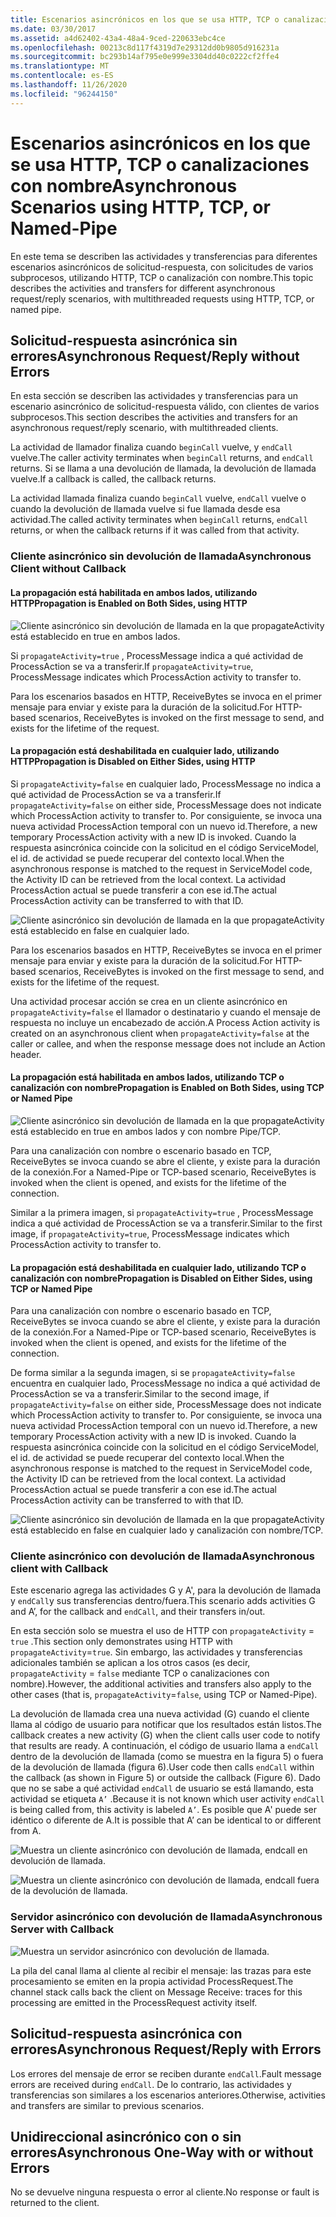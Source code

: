 ```yaml
---
title: Escenarios asincrónicos en los que se usa HTTP, TCP o canalizaciones con nombre
ms.date: 03/30/2017
ms.assetid: a4d62402-43a4-48a4-9ced-220633ebc4ce
ms.openlocfilehash: 00213c8d117f4319d7e29312dd0b9805d916231a
ms.sourcegitcommit: bc293b14af795e0e999e3304dd40c0222cf2ffe4
ms.translationtype: MT
ms.contentlocale: es-ES
ms.lasthandoff: 11/26/2020
ms.locfileid: "96244150"
---
```

# <a name="asynchronous-scenarios-using-http-tcp-or-named-pipe"></a><span data-ttu-id="fbf96-102">Escenarios asincrónicos en los que se usa HTTP, TCP o canalizaciones con nombre</span><span class="sxs-lookup"><span data-stu-id="fbf96-102">Asynchronous Scenarios using HTTP, TCP, or Named-Pipe</span></span>

<span data-ttu-id="fbf96-103">En este tema se describen las actividades y transferencias para diferentes escenarios asincrónicos de solicitud-respuesta, con solicitudes de varios subprocesos, utilizando HTTP, TCP o canalización con nombre.</span><span class="sxs-lookup"><span data-stu-id="fbf96-103">This topic describes the activities and transfers for different asynchronous request/reply scenarios, with multithreaded requests using HTTP, TCP, or named pipe.</span></span>  
  
## <a name="asynchronous-requestreply-without-errors"></a><span data-ttu-id="fbf96-104">Solicitud-respuesta asincrónica sin errores</span><span class="sxs-lookup"><span data-stu-id="fbf96-104">Asynchronous Request/Reply without Errors</span></span>  

 <span data-ttu-id="fbf96-105">En esta sección se describen las actividades y transferencias para un escenario asincrónico de solicitud-respuesta válido, con clientes de varios subprocesos.</span><span class="sxs-lookup"><span data-stu-id="fbf96-105">This section describes the activities and transfers for an asynchronous request/reply scenario, with multithreaded clients.</span></span>  
  
 <span data-ttu-id="fbf96-106">La actividad de llamador finaliza cuando `beginCall` vuelve, y `endCall` vuelve.</span><span class="sxs-lookup"><span data-stu-id="fbf96-106">The caller activity terminates when `beginCall` returns, and `endCall` returns.</span></span> <span data-ttu-id="fbf96-107">Si se llama a una devolución de llamada, la devolución de llamada vuelve.</span><span class="sxs-lookup"><span data-stu-id="fbf96-107">If a callback is called, the callback returns.</span></span>  
  
 <span data-ttu-id="fbf96-108">La actividad llamada finaliza cuando `beginCall` vuelve, `endCall` vuelve o cuando la devolución de llamada vuelve si fue llamada desde esa actividad.</span><span class="sxs-lookup"><span data-stu-id="fbf96-108">The called activity terminates when `beginCall` returns, `endCall` returns, or when the callback returns if it was called from that activity.</span></span>  
  
### <a name="asynchronous-client-without-callback"></a><span data-ttu-id="fbf96-109">Cliente asincrónico sin devolución de llamada</span><span class="sxs-lookup"><span data-stu-id="fbf96-109">Asynchronous Client without Callback</span></span>  
  
#### <a name="propagation-is-enabled-on-both-sides-using-http"></a><span data-ttu-id="fbf96-110">La propagación está habilitada en ambos lados, utilizando HTTP</span><span class="sxs-lookup"><span data-stu-id="fbf96-110">Propagation is Enabled on Both Sides, using HTTP</span></span>  

 ![Cliente asincrónico sin devolución de llamada en la que propagateActivity está establecido en true en ambos lados.](./media/asynchronous-scenarios-using-http-tcp-or-named-pipe/asynchronous-client-no-callback.gif)
  
 <span data-ttu-id="fbf96-112">Si `propagateActivity=true` , ProcessMessage indica a qué actividad de ProcessAction se va a transferir.</span><span class="sxs-lookup"><span data-stu-id="fbf96-112">If `propagateActivity=true`, ProcessMessage indicates which ProcessAction activity to transfer to.</span></span>  
  
 <span data-ttu-id="fbf96-113">Para los escenarios basados en HTTP, ReceiveBytes se invoca en el primer mensaje para enviar y existe para la duración de la solicitud.</span><span class="sxs-lookup"><span data-stu-id="fbf96-113">For HTTP-based scenarios, ReceiveBytes is invoked on the first message to send, and exists for the lifetime of the request.</span></span>  
  
#### <a name="propagation-is-disabled-on-either-sides-using-http"></a><span data-ttu-id="fbf96-114">La propagación está deshabilitada en cualquier lado, utilizando HTTP</span><span class="sxs-lookup"><span data-stu-id="fbf96-114">Propagation is Disabled on Either Sides, using HTTP</span></span>  

 <span data-ttu-id="fbf96-115">Si `propagateActivity=false` en cualquier lado, ProcessMessage no indica a qué actividad de ProcessAction se va a transferir.</span><span class="sxs-lookup"><span data-stu-id="fbf96-115">If `propagateActivity=false` on either side, ProcessMessage does not indicate which ProcessAction activity to transfer to.</span></span> <span data-ttu-id="fbf96-116">Por consiguiente, se invoca una nueva actividad ProcessAction temporal con un nuevo id.</span><span class="sxs-lookup"><span data-stu-id="fbf96-116">Therefore, a new temporary ProcessAction activity with a new ID is invoked.</span></span> <span data-ttu-id="fbf96-117">Cuando la respuesta asincrónica coincide con la solicitud en el código ServiceModel, el id. de actividad se puede recuperar del contexto local.</span><span class="sxs-lookup"><span data-stu-id="fbf96-117">When the asynchronous response is matched to the request in ServiceModel code, the Activity ID can be retrieved from the local context.</span></span> <span data-ttu-id="fbf96-118">La actividad ProcessAction actual se puede transferir a con ese id.</span><span class="sxs-lookup"><span data-stu-id="fbf96-118">The actual ProcessAction activity can be transferred to with that ID.</span></span>  
  
 ![Cliente asincrónico sin devolución de llamada en la que propagateActivity está establecido en false en cualquier lado.](./media/asynchronous-scenarios-using-http-tcp-or-named-pipe/asynchronous-scenario-propagation-disabled-either-side.gif)  

 <span data-ttu-id="fbf96-120">Para los escenarios basados en HTTP, ReceiveBytes se invoca en el primer mensaje para enviar y existe para la duración de la solicitud.</span><span class="sxs-lookup"><span data-stu-id="fbf96-120">For HTTP-based scenarios, ReceiveBytes is invoked on the first message to send, and exists for the lifetime of the request.</span></span>  
  
 <span data-ttu-id="fbf96-121">Una actividad procesar acción se crea en un cliente asincrónico en `propagateActivity=false` el llamador o destinatario y cuando el mensaje de respuesta no incluye un encabezado de acción.</span><span class="sxs-lookup"><span data-stu-id="fbf96-121">A Process Action activity is created on an asynchronous client when `propagateActivity=false` at the caller or callee, and when the response message does not include an Action header.</span></span>  
  
#### <a name="propagation-is-enabled-on-both-sides-using-tcp-or-named-pipe"></a><span data-ttu-id="fbf96-122">La propagación está habilitada en ambos lados, utilizando TCP o canalización con nombre</span><span class="sxs-lookup"><span data-stu-id="fbf96-122">Propagation is Enabled on Both Sides, using TCP or Named Pipe</span></span>  

 ![Cliente asincrónico sin devolución de llamada en la que propagateActivity está establecido en true en ambos lados y con nombre Pipe/TCP.](./media/asynchronous-scenarios-using-http-tcp-or-named-pipe/asynchronous-scenario-propagation-enabled-using-tcp.gif)  
  
 <span data-ttu-id="fbf96-124">Para una canalización con nombre o escenario basado en TCP, ReceiveBytes se invoca cuando se abre el cliente, y existe para la duración de la conexión.</span><span class="sxs-lookup"><span data-stu-id="fbf96-124">For a Named-Pipe or TCP-based scenario, ReceiveBytes is invoked when the client is opened, and exists for the lifetime of the connection.</span></span>  
  
 <span data-ttu-id="fbf96-125">Similar a la primera imagen, si `propagateActivity=true` , ProcessMessage indica a qué actividad de ProcessAction se va a transferir.</span><span class="sxs-lookup"><span data-stu-id="fbf96-125">Similar to the first image, if `propagateActivity=true`, ProcessMessage indicates which ProcessAction activity to transfer to.</span></span>  
  
#### <a name="propagation-is-disabled-on-either-sides-using-tcp-or-named-pipe"></a><span data-ttu-id="fbf96-126">La propagación está deshabilitada en cualquier lado, utilizando TCP o canalización con nombre</span><span class="sxs-lookup"><span data-stu-id="fbf96-126">Propagation is Disabled on Either Sides, using TCP or Named Pipe</span></span>  

 <span data-ttu-id="fbf96-127">Para una canalización con nombre o escenario basado en TCP, ReceiveBytes se invoca cuando se abre el cliente, y existe para la duración de la conexión.</span><span class="sxs-lookup"><span data-stu-id="fbf96-127">For a Named-Pipe or TCP-based scenario, ReceiveBytes is invoked when the client is opened, and exists for the lifetime of the connection.</span></span>  
  
 <span data-ttu-id="fbf96-128">De forma similar a la segunda imagen, si se `propagateActivity=false` encuentra en cualquier lado, ProcessMessage no indica a qué actividad de ProcessAction se va a transferir.</span><span class="sxs-lookup"><span data-stu-id="fbf96-128">Similar to the second image, if `propagateActivity=false` on either side, ProcessMessage does not indicate which ProcessAction activity to transfer to.</span></span> <span data-ttu-id="fbf96-129">Por consiguiente, se invoca una nueva actividad ProcessAction temporal con un nuevo id.</span><span class="sxs-lookup"><span data-stu-id="fbf96-129">Therefore, a new temporary ProcessAction activity with a new ID is invoked.</span></span> <span data-ttu-id="fbf96-130">Cuando la respuesta asincrónica coincide con la solicitud en el código ServiceModel, el id. de actividad se puede recuperar del contexto local.</span><span class="sxs-lookup"><span data-stu-id="fbf96-130">When the asynchronous response is matched to the request in ServiceModel code, the Activity ID can be retrieved from the local context.</span></span> <span data-ttu-id="fbf96-131">La actividad ProcessAction actual se puede transferir a con ese id.</span><span class="sxs-lookup"><span data-stu-id="fbf96-131">The actual ProcessAction activity can be transferred to with that ID.</span></span>  
  
 ![Cliente asincrónico sin devolución de llamada en la que propagateActivity está establecido en false en cualquier lado y canalización con nombre/TCP.](./media/asynchronous-scenarios-using-http-tcp-or-named-pipe/asynchronous-scenario-propagation-disabled-using-tcp.gif)  

### <a name="asynchronous-client-with-callback"></a><span data-ttu-id="fbf96-133">Cliente asincrónico con devolución de llamada</span><span class="sxs-lookup"><span data-stu-id="fbf96-133">Asynchronous client with Callback</span></span>  

 <span data-ttu-id="fbf96-134">Este escenario agrega las actividades G y A', para la devolución de llamada y `endCall`y sus transferencias dentro/fuera.</span><span class="sxs-lookup"><span data-stu-id="fbf96-134">This scenario adds activities G and A’, for the callback and `endCall`, and their transfers in/out.</span></span>  
  
 <span data-ttu-id="fbf96-135">En esta sección solo se muestra el uso de HTTP con `propagateActivity` = `true` .</span><span class="sxs-lookup"><span data-stu-id="fbf96-135">This section only demonstrates using HTTP with `propagateActivity`=`true`.</span></span> <span data-ttu-id="fbf96-136">Sin embargo, las actividades y transferencias adicionales también se aplican a los otros casos (es decir, `propagateActivity` = `false` mediante TCP o canalizaciones con nombre).</span><span class="sxs-lookup"><span data-stu-id="fbf96-136">However, the additional activities and transfers also apply to the other cases (that is, `propagateActivity`=`false`, using TCP or Named-Pipe).</span></span>  
  
 <span data-ttu-id="fbf96-137">La devolución de llamada crea una nueva actividad (G) cuando el cliente llama al código de usuario para notificar que los resultados están listos.</span><span class="sxs-lookup"><span data-stu-id="fbf96-137">The callback creates a new activity (G) when the client calls user code to notify that results are ready.</span></span> <span data-ttu-id="fbf96-138">A continuación, el código de usuario llama a `endCall` dentro de la devolución de llamada (como se muestra en la figura 5) o fuera de la devolución de llamada (figura 6).</span><span class="sxs-lookup"><span data-stu-id="fbf96-138">User code then calls `endCall` within the callback (as shown in Figure 5) or outside the callback (Figure 6).</span></span> <span data-ttu-id="fbf96-139">Dado que no se sabe a qué actividad `endCall` de usuario se está llamando, esta actividad se etiqueta `A’` .</span><span class="sxs-lookup"><span data-stu-id="fbf96-139">Because it is not known which user activity `endCall` is being called from, this activity is labeled `A’`.</span></span> <span data-ttu-id="fbf96-140">Es posible que A' puede ser idéntico o diferente de A.</span><span class="sxs-lookup"><span data-stu-id="fbf96-140">It is possible that A’ can be identical to or different from A.</span></span>  
  
 ![Muestra un cliente asincrónico con devolución de llamada, endcall en devolución de llamada.](./media/asynchronous-scenarios-using-http-tcp-or-named-pipe/asynchronous-client-callback-endcall-in-callback.gif)  

 ![Muestra un cliente asincrónico con devolución de llamada, endcall fuera de la devolución de llamada.](./media/asynchronous-scenarios-using-http-tcp-or-named-pipe/asynchronous-client-callback-endcall-outside-callback.gif)  

### <a name="asynchronous-server-with-callback"></a><span data-ttu-id="fbf96-143">Servidor asincrónico con devolución de llamada</span><span class="sxs-lookup"><span data-stu-id="fbf96-143">Asynchronous Server with Callback</span></span>  

 ![Muestra un servidor asincrónico con devolución de llamada.](./media/asynchronous-scenarios-using-http-tcp-or-named-pipe/asynchronous-server-callback.gif)  

 <span data-ttu-id="fbf96-145">La pila del canal llama al cliente al recibir el mensaje: las trazas para este procesamiento se emiten en la propia actividad ProcessRequest.</span><span class="sxs-lookup"><span data-stu-id="fbf96-145">The channel stack calls back the client on Message Receive: traces for this processing are emitted in the ProcessRequest activity itself.</span></span>  
  
## <a name="asynchronous-requestreply-with-errors"></a><span data-ttu-id="fbf96-146">Solicitud-respuesta asincrónica con errores</span><span class="sxs-lookup"><span data-stu-id="fbf96-146">Asynchronous Request/Reply with Errors</span></span>  

 <span data-ttu-id="fbf96-147">Los errores del mensaje de error se reciben durante `endCall`.</span><span class="sxs-lookup"><span data-stu-id="fbf96-147">Fault message errors are received during `endCall`.</span></span> <span data-ttu-id="fbf96-148">De lo contrario, las actividades y transferencias son similares a los escenarios anteriores.</span><span class="sxs-lookup"><span data-stu-id="fbf96-148">Otherwise, activities and transfers are similar to previous scenarios.</span></span>  
  
## <a name="asynchronous-one-way-with-or-without-errors"></a><span data-ttu-id="fbf96-149">Unidireccional asincrónico con o sin errores</span><span class="sxs-lookup"><span data-stu-id="fbf96-149">Asynchronous One-Way with or without Errors</span></span>  

 <span data-ttu-id="fbf96-150">No se devuelve ninguna respuesta o error al cliente.</span><span class="sxs-lookup"><span data-stu-id="fbf96-150">No response or fault is returned to the client.</span></span>
